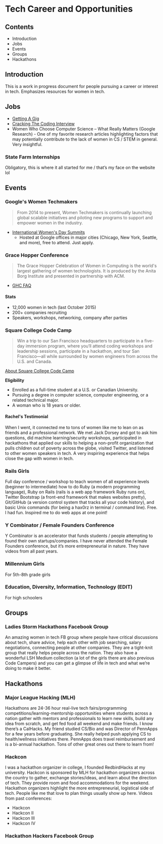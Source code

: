 # Tech Career and Opportunities

## Contents

* Introduction
* Jobs
* Events
* Groups
* Hackathons

## Introduction

This is a work in progress document for people pursuing a career or interest in tech. Emphasizes resources for women in tech.

## Jobs

* [Getting A Gig](https://github.com/cassidoo/getting-a-gig)
* [Cracking The Coding Interview](http://www.amazon.com/Cracking-Coding-Interview-6th-Edition/dp/0984782850)
* Women Who Choose Computer Science – What Really Matters (Google Research) - One of my favorite research articles highlighting factors that may potentially contribute to the lack of women in CS / STEM in general. Very insightful.

### State Farm Internships
Obligatory, this is where it all started for me / that’s my face on the website lol

## Events

### Google's Women Techmakers

> From 2014 to present, Women Techmakers is continually launching global scalable initiatives and piloting new programs to support and empower women in the industry.

* [International Women's Day Summits](https://www.womentechmakers.com/iwd16)
	* Hosted at Google offices in major cities (Chicago, New York, Seattle, and more), free to attend. Just apply.

### Grace Hopper Conference

> The Grace Hopper Celebration of Women in Computing is the world's largest gathering of women technologists. It is produced by the Anita Borg Institute and presented in partnership with ACM.

* [GHC FAQ](http://ghc.anitaborg.org/2016-frequently-asked-questions/)

#### Stats

* 12,000 women in tech (last October 2015)
* 200+ companies recruiting
* Speakers, workshops, networking, company after parties

### Square College Code Camp

> Win a trip to our San Francisco headquarters to participate in a five-day immersion program, where you‘ll attend coding workshops and leadership sessions, participate in a hackathon, and tour San Francisco—all while surrounded by women engineers from across the U.S. and Canada.

[About Square College Code Camp](https://squareup.com/code-camp/college)

**Eligibility**

* Enrolled as a full-time student at a U.S. or Canadian University.
* Pursuing a degree in computer science, computer engineering, or a related technical major.
* A woman who is 18 years or older.

#### Rachel's Testimonial
When I went, it connected me to tons of women like me to lean on as friends and a professional network. We met Jack Dorsey and got to ask him questions, did machine learning/security workshops, participated in hackathons that applied our skills to helping a non-profit organization that pulls children out of poverty across the globe, visited Twitter, and listened to other women speakers in tech. A very inspiring experience that helps close the gap with women in tech.

### Rails Girls
Full day conference / workshop to teach women of all experience levels (beginner to intermediate) how to do Ruby (a modern programming language), Ruby on Rails (rails is a web app framework Ruby runs on), Twitter Bootstrap (a front-end framework that makes websites pretty), Git/GitHub (a version control system that tracks all your code history), and basic Unix commands (for being a hax0rz in terminal / command line). Free. I had fun. Inspired me to do web apps at one point!


### Y Combinator / Female Founders Conference 
Y Combinator is an accelerator that funds students / people attempting to found their own startups/companies. I have never attended the Female Founders conference, but it’s more entrepreneurial in nature. They have videos from all past years.

### Millennium Girls
For 5th-8th grade girls

### Education, Diversity, Information, Technology (EDIT)
For high schoolers

## Groups

### Ladies Storm Hackathons Facebook Group
An amazing women in tech FB group where people have critical discussions about tech, share advice, help each other with job searching, salary negotiations, connecting people at other companies. They are a tight-knit group that really helps people across the nation. They also have a wonderful LSH Medium collection (a lot of the girls there are also previous Code Campers) and you can get a glimpse of life in tech and what we’re doing to make it better.

## Hackathons

### Major League Hacking (MLH)
Hackathons are 24-36 hour real-live tech fairs/programming competitions/learning-mentorship opportunities where students across a nation gather with mentors and professionals to learn new skills, build any idea from scratch, and get fed food all weekend and make friends. I know there’s a CalHacks. My friend studied CS/Bio and was Director of PennApps for a few years before graduating. She really helped push applying CS to health/wellness initiatives there. PennApps does travel reimbursement and is a bi-annual hackathon. Tons of other great ones out there to learn from!

### Hackcon
I was a hackathon organizer in college, I founded RedbirdHacks at my university. Hackcon is sponsored by MLH for hackathon organizers across the country to gather, exchange stories/ideas, and learn about the direction of tech. They provide room and food accommodations for the weekend. Hackathon organizers highlight the more entrepreneurial, logistical side of tech. People like me that love to plan things usually show up here.
Videos from past conferences:

* Hackcon
* Hackcon II
* Hackcon III
* Hackcon IV

### Hackathon Hackers Facebook Group


